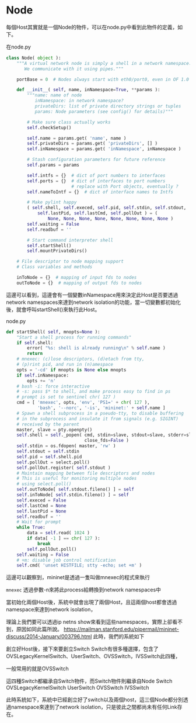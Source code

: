 # Node

每個Host其實就是一個Node的物件，可以在node.py中看到此物件的定義，如下。

在node.py
``` python
class Node( object ):
    """A virtual network node is simply a shell in a network namespace.
       We communicate with it using pipes."""

    portBase = 0  # Nodes always start with eth0/port0, even in OF 1.0

    def __init__( self, name, inNamespace=True, **params ):
        """name: name of node
           inNamespace: in network namespace?
           privateDirs: list of private directory strings or tuples
           params: Node parameters (see config() for details)"""

        # Make sure class actually works
        self.checkSetup()

        self.name = params.get( 'name', name )
        self.privateDirs = params.get( 'privateDirs', [] )
        self.inNamespace = params.get( 'inNamespace', inNamespace )

        # Stash configuration parameters for future reference
        self.params = params

        self.intfs = {}  # dict of port numbers to interfaces
        self.ports = {}  # dict of interfaces to port numbers
                         # replace with Port objects, eventually ?
        self.nameToIntf = {}  # dict of interface names to Intfs

        # Make pylint happy
        ( self.shell, self.execed, self.pid, self.stdin, self.stdout,
            self.lastPid, self.lastCmd, self.pollOut ) = (
                None, None, None, None, None, None, None, None )
        self.waiting = False
        self.readbuf = ''

        # Start command interpreter shell
        self.startShell()
        self.mountPrivateDirs()

    # File descriptor to node mapping support
    # Class variables and methods

    inToNode = {}  # mapping of input fds to nodes
    outToNode = {}  # mapping of output fds to nodes

```
這邊可以看到，這邊會有一個變數inNamespace用來決定此Host是否要透過network namespaces來達到network isolation的功能，當一切變數都初始化後，就會呼叫startShell()來執行此Host。


node.py
``` Python
def startShell( self, mnopts=None ):
    "Start a shell process for running commands"
    if self.shell:
        error( "%s: shell is already running\n" % self.name )
        return
    # mnexec: (c)lose descriptors, (d)etach from tty,
    # (p)rint pid, and run in (n)amespace
    opts = '-cd' if mnopts is None else mnopts
    if self.inNamespace:
        opts += 'n'
    # bash -i: force interactive
    # -s: pass $* to shell, and make process easy to find in ps
    # prompt is set to sentinel chr( 127 )
    cmd = [ 'mnexec', opts, 'env', 'PS1=' + chr( 127 ),
            'bash', '--norc', '-is', 'mininet:' + self.name ]
    # Spawn a shell subprocess in a pseudo-tty, to disable buffering
    # in the subprocess and insulate it from signals (e.g. SIGINT)
    # received by the parent
    master, slave = pty.openpty()
    self.shell = self._popen( cmd, stdin=slave, stdout=slave, stderr=slave,
                              close_fds=False )
    self.stdin = os.fdopen( master, 'rw' )
    self.stdout = self.stdin
    self.pid = self.shell.pid
    self.pollOut = select.poll()
    self.pollOut.register( self.stdout )
    # Maintain mapping between file descriptors and nodes
    # This is useful for monitoring multiple nodes
    # using select.poll()
    self.outToNode[ self.stdout.fileno() ] = self
    self.inToNode[ self.stdin.fileno() ] = self
    self.execed = False
    self.lastCmd = None
    self.lastPid = None
    self.readbuf = ''
    # Wait for prompt
    while True:
        data = self.read( 1024 )
        if data[ -1 ] == chr( 127 ):
            break
        self.pollOut.poll()
    self.waiting = False
    # +m: disable job control notification
    self.cmd( 'unset HISTFILE; stty -echo; set +m' )
```

這邊可以觀察到，mininet是透過一隻叫做mnexec的程式來執行

`mnexec`
透過參數-n來將此process給轉換到network namespaces中

當初始化兩個Host後，系統中就會出現了兩個Host，且這兩個host都會透過namespace來達到network isolation，

理論上我們要可以透過ip netns show來看到這些namespaces，實際上卻看不到，原因如同此篇所說。
https://mailman.stanford.edu/pipermail/mininet-discuss/2014-January/003796.html
此時，我們的系統如下

創立好Host後，接下來要創立Switch
Switch有很多種選擇，包含了OVSLegacyKernelSwitch、UserSwitch、OVSSwitch，IVSSwitch此四種，

一般常用的就是OVSSwitch

這四種Switch都繼承自Switch物件，而Switch物件則繼承自Node
    Switch
    OVSLegacyKernelSwitch
    UserSwitch
    OVSSwitch
    IVSSwitch


此時系統如下，系統中已經創立好了switch以及兩個host，這三個Node都分別透過namespace來達到了network isolation，只是彼此之間都尚未有任何Link存在。
